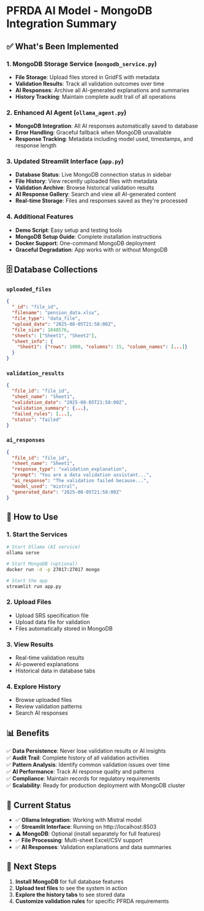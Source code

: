 # PFRDA AI Model - MongoDB Integration Summary

## ✅ What's Been Implemented

### 1. **MongoDB Storage Service** (`mongodb_service.py`)
- **File Storage**: Upload files stored in GridFS with metadata
- **Validation Results**: Track all validation outcomes over time
- **AI Responses**: Archive all AI-generated explanations and summaries
- **History Tracking**: Maintain complete audit trail of all operations

### 2. **Enhanced AI Agent** (`ollama_agent.py`)
- **MongoDB Integration**: All AI responses automatically saved to database
- **Error Handling**: Graceful fallback when MongoDB unavailable
- **Response Tracking**: Metadata including model used, timestamps, and response length

### 3. **Updated Streamlit Interface** (`app.py`)
- **Database Status**: Live MongoDB connection status in sidebar
- **File History**: View recently uploaded files with metadata
- **Validation Archive**: Browse historical validation results
- **AI Response Gallery**: Search and view all AI-generated content
- **Real-time Storage**: Files and responses saved as they're processed

### 4. **Additional Features**
- **Demo Script**: Easy setup and testing tools
- **MongoDB Setup Guide**: Complete installation instructions
- **Docker Support**: One-command MongoDB deployment
- **Graceful Degradation**: App works with or without MongoDB

## 🗄️ Database Collections

### `uploaded_files`
```json
{
  "_id": "file_id",
  "filename": "pension_data.xlsx",
  "file_type": "data_file",
  "upload_date": "2025-08-05T21:58:00Z",
  "file_size": 1048576,
  "sheets": ["Sheet1", "Sheet2"],
  "sheet_info": {
    "Sheet1": {"rows": 1000, "columns": 15, "column_names": [...]}
  }
}
```

### `validation_results`
```json
{
  "file_id": "file_id",
  "sheet_name": "Sheet1",
  "validation_date": "2025-08-05T21:58:00Z",
  "validation_summary": {...},
  "failed_rules": [...],
  "status": "failed"
}
```

### `ai_responses`
```json
{
  "file_id": "file_id",
  "sheet_name": "Sheet1",
  "response_type": "validation_explanation",
  "prompt": "You are a data validation assistant...",
  "ai_response": "The validation failed because...",
  "model_used": "mistral",
  "generated_date": "2025-08-05T21:58:00Z"
}
```

## 🚀 How to Use

### 1. **Start the Services**
```bash
# Start Ollama (AI service)
ollama serve

# Start MongoDB (optional)
docker run -d -p 27017:27017 mongo

# Start the app
streamlit run app.py
```

### 2. **Upload Files**
- Upload SRS specification file
- Upload data file for validation
- Files automatically stored in MongoDB

### 3. **View Results**
- Real-time validation results
- AI-powered explanations
- Historical data in database tabs

### 4. **Explore History**
- Browse uploaded files
- Review validation patterns
- Search AI responses

## 📊 Benefits

✅ **Data Persistence**: Never lose validation results or AI insights  
✅ **Audit Trail**: Complete history of all validation activities  
✅ **Pattern Analysis**: Identify common validation issues over time  
✅ **AI Performance**: Track AI response quality and patterns  
✅ **Compliance**: Maintain records for regulatory requirements  
✅ **Scalability**: Ready for production deployment with MongoDB cluster

## 🔧 Current Status

- ✅ **Ollama Integration**: Working with Mistral model
- ✅ **Streamlit Interface**: Running on http://localhost:8503
- ⚠️ **MongoDB**: Optional (install separately for full features)
- ✅ **File Processing**: Multi-sheet Excel/CSV support
- ✅ **AI Responses**: Validation explanations and data summaries

## 🎯 Next Steps

1. **Install MongoDB** for full database features
2. **Upload test files** to see the system in action
3. **Explore the history tabs** to see stored data
4. **Customize validation rules** for specific PFRDA requirements
